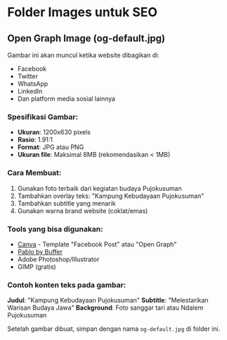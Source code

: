 # Folder Images untuk SEO

## Open Graph Image (og-default.jpg)

Gambar ini akan muncul ketika website dibagikan di:

- Facebook
- Twitter
- WhatsApp
- LinkedIn
- Dan platform media sosial lainnya

### Spesifikasi Gambar:

- **Ukuran**: 1200x630 pixels
- **Rasio**: 1.91:1
- **Format**: JPG atau PNG
- **Ukuran file**: Maksimal 8MB (rekomendasikan < 1MB)

### Cara Membuat:

1. Gunakan foto terbaik dari kegiatan budaya Pujokusuman
2. Tambahkan overlay teks: "Kampung Kebudayaan Pujokusuman"
3. Tambahkan subtitle yang menarik
4. Gunakan warna brand website (coklat/emas)

### Tools yang bisa digunakan:

- [Canva](https://canva.com) - Template "Facebook Post" atau "Open Graph"
- [Pablo by Buffer](https://pablo.buffer.com)
- Adobe Photoshop/Illustrator
- GIMP (gratis)

### Contoh konten teks pada gambar:

**Judul**: "Kampung Kebudayaan Pujokusuman"
**Subtitle**: "Melestarikan Warisan Budaya Jawa"
**Background**: Foto sanggar tari atau Ndalem Pujokusuman

Setelah gambar dibuat, simpan dengan nama `og-default.jpg` di folder ini.

